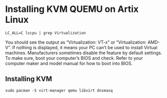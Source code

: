 # Installing KVM QUEMU on Artix Linux

    LC_ALL=C lscpu | grep Virtualization

You should see the output as “Virtualization: VT-x” or “Virtualization: AMD-V”. If nothing is displayed, it means your PC can’t be used to install Virtual machines. 
Manufacturers sometimes disable the feature by default settings. To make sure, boot your computer’s BIOS and check. Refer to your computer maker and model manual for how to boot into BIOS.

## Installing KVM

    sudo pacman -S virt-manager qemu libvirt dnsmasq


